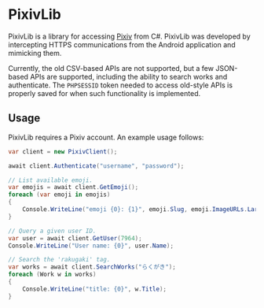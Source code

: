 # PixivLib
PixivLib is a library for accessing [Pixiv](http://pixiv.net/) from C#.
PixivLib was developed by intercepting HTTPS communications from the Android
application and mimicking them.

Currently, the old CSV-based APIs are not supported, but a few JSON-based
APIs are supported, including the ability to search works and authenticate. The
`PHPSESSID` token needed to access old-style APIs is properly saved for when
such functionality is implemented.

## Usage
PixivLib requires a Pixiv account. An example usage follows:

```csharp
var client = new PixivClient();

await client.Authenticate("username", "password");

// List available emoji.
var emojis = await client.GetEmoji();
foreach (var emoji in emojis)
{
    Console.WriteLine("emoji {0}: {1}", emoji.Slug, emoji.ImageURLs.LargeURL);
}

// Query a given user ID.
var user = await client.GetUser(7964);
Console.WriteLine("User name: {0}", user.Name);

// Search the 'rakugaki' tag.
var works = await client.SearchWorks("らくがき");
foreach (Work w in works)
{
    Console.WriteLine("title: {0}", w.Title);
}
```
